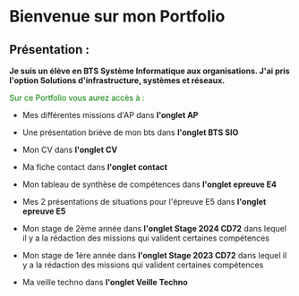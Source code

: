 # Bienvenue sur mon Portfolio 

## Présentation :

**Je suis un élève en BTS Système Informatique aux organisations. J'ai pris l'option Solutions d'infrastructure, systèmes et réseaux.**

<span style="color:green">Sur ce Portfolio vous aurez accès à :</span>

* Mes différentes missions d'AP dans **l'onglet AP** 

* Une présentation briève de mon bts dans **l'onglet BTS SIO**

* Mon CV dans **l'onglet CV**

* Ma fiche contact dans **l'onglet contact** 

* Mon tableau de synthèse de compétences dans **l'onglet epreuve E4**

* Mes 2 présentations de situations pour l'épreuve E5 dans **l'onglet epreuve E5**

* Mon stage de 2ème année dans **l'onglet Stage 2024 CD72** dans lequel il y a la rédaction des missions qui valident certaines compétences

* Mon stage de 1ère année dans **l'onglet Stage 2023 CD72** dans lequel il y a la rédaction des missions qui valident certaines compétences

* Ma veille techno dans **l'onglet Veille Techno**
